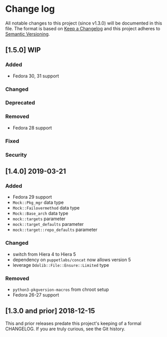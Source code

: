 <!--
# This file is part of the doubledog-mock Puppet module.
# Copyright 2018-2019 John Florian
# SPDX-License-Identifier: GPL-3.0-or-later

Template

## [VERSION] DATE/WIP
### Added
### Changed
### Deprecated
### Removed
### Fixed
### Security

-->

# Change log

All notable changes to this project (since v1.3.0) will be documented in this file.  The format is based on [Keep a Changelog](http://keepachangelog.com/en/1.0.0/) and this project adheres to [Semantic Versioning](http://semver.org).

## [1.5.0] WIP
### Added
- Fedora 30, 31 support
### Changed
### Deprecated
### Removed
- Fedora 28 support
### Fixed
### Security

## [1.4.0] 2019-03-21
### Added
- Fedora 29 support
- `Mock::Pkg_mgr` data type
- `Mock::Failovermethod` data type
- `Mock::Base_arch` data type
- `mock::targets` parameter
- `mock::target_defaults` parameter
- `mock::target::repo_defaults` parameter
### Changed
- switch from Hiera 4 to Hiera 5
- dependency on `puppetlabs/concat` now allows version 5
- leverage `Ddolib::File::Ensure::Limited` type
### Removed
- `python3-pkgversion-macros` from chroot setup
- Fedora 26-27 support

## [1.3.0 and prior] 2018-12-15

This and prior releases predate this project's keeping of a formal CHANGELOG.  If you are truly curious, see the Git history.
